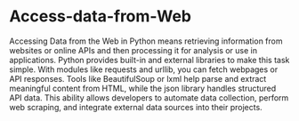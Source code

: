 # Access-data-from-Web
Accessing Data from the Web in Python means retrieving information from websites or online APIs and then processing it for analysis or use in applications. Python provides built-in and external libraries to make this task simple. With modules like requests and urllib, you can fetch webpages or API responses. Tools like BeautifulSoup or lxml help parse and extract meaningful content from HTML, while the json library handles structured API data. This ability allows developers to automate data collection, perform web scraping, and integrate external data sources into their projects.
